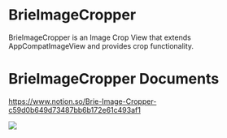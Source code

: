 # BrieImageCropper
BrieImageCropper is an Image Crop View that extends AppCompatImageView and provides crop functionality.

# BrieImageCropper Documents
https://www.notion.so/Brie-Image-Cropper-c59d0b649d73487bb6b172e61c493af1

<img src="https://github.com/chkpizza/BrieImageCropper/assets/48915641/23802050-1d03-4407-a465-3ece8a4c9492">

